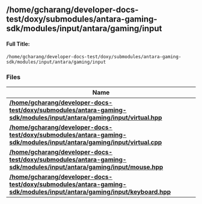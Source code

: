 

## /home/gcharang/developer-docs-test/doxy/submodules/antara-gaming-sdk/modules/input/antara/gaming/input

#### Full Title:
```
/home/gcharang/developer-docs-test/doxy/submodules/antara-gaming-sdk/modules/input/antara/gaming/input
```






### Files

| Name           |
| -------------- |
| **[/home/gcharang/developer-docs-test/doxy/submodules/antara-gaming-sdk/modules/input/antara/gaming/input/virtual.hpp](Files/virtual_8hpp.md#file-virtual.hpp)**  |
| **[/home/gcharang/developer-docs-test/doxy/submodules/antara-gaming-sdk/modules/input/antara/gaming/input/virtual.cpp](Files/virtual_8cpp.md#file-virtual.cpp)**  |
| **[/home/gcharang/developer-docs-test/doxy/submodules/antara-gaming-sdk/modules/input/antara/gaming/input/mouse.hpp](Files/mouse_8hpp.md#file-mouse.hpp)**  |
| **[/home/gcharang/developer-docs-test/doxy/submodules/antara-gaming-sdk/modules/input/antara/gaming/input/keyboard.hpp](Files/keyboard_8hpp.md#file-keyboard.hpp)**  |





















